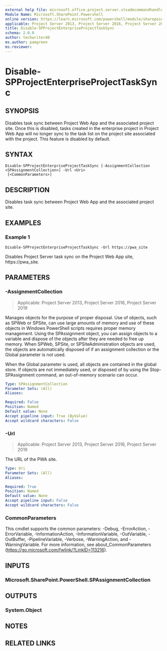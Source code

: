 ```yaml
---
external help file: microsoft.office.project.server.stsadmcommandhandler.dll-help.xml
Module Name: Microsoft.SharePoint.Powershell
online version: https://learn.microsoft.com/powershell/module/sharepoint-server/disable-spprojectenterpriseprojecttasksync
applicable: Project Server 2013, Project Server 2016, Project Server 2019
title: Disable-SPProjectEnterpriseProjectTaskSync
schema: 2.0.0
author: techwriter40
ms.author: pamgreen
ms.reviewer:
---
```


# Disable-SPProjectEnterpriseProjectTaskSync

## SYNOPSIS
Disables task sync between Project Web App and the associated project site. Once this is disabled, tasks created in the enterprise project in Project Web App will no longer sync to the task list on the project site associated with the project. This feature is disabled by default.

## SYNTAX

```
Disable-SPProjectEnterpriseProjectTaskSync [-AssignmentCollection <SPAssignmentCollection>] -Url <Uri>
 [<CommonParameters>]
```

## DESCRIPTION
Disables task sync between Project Web App and the associated project site.

## EXAMPLES

### Example 1
```
Disable-SPProjectEnterpriseProjectTaskSync -Url https://pwa_site
```

Disables Project Server task sync on the Project Web App site, https://pwa_site.

## PARAMETERS

### -AssignmentCollection

> Applicable: Project Server 2013, Project Server 2016, Project Server 2019

Manages objects for the purpose of proper disposal. Use of objects, such as SPWeb or SPSite, can use large amounts of memory and use of these objects in Windows PowerShell scripts requires proper memory management. Using the SPAssignment object, you can assign objects to a variable and dispose of the objects after they are needed to free up memory. When SPWeb, SPSite, or SPSiteAdministration objects are used, the objects are automatically disposed of if an assignment collection or the Global parameter is not used.

When the Global parameter is used, all objects are contained in the global store. If objects are not immediately used, or disposed of by using the Stop-SPAssignment command, an out-of-memory scenario can occur.

```yaml
Type: SPAssignmentCollection
Parameter Sets: (All)
Aliases:

Required: False
Position: Named
Default value: None
Accept pipeline input: True (ByValue)
Accept wildcard characters: False
```

### -Url

> Applicable: Project Server 2013, Project Server 2016, Project Server 2019

The URL of the PWA site.

```yaml
Type: Uri
Parameter Sets: (All)
Aliases:

Required: True
Position: Named
Default value: None
Accept pipeline input: False
Accept wildcard characters: False
```

### CommonParameters
This cmdlet supports the common parameters: -Debug, -ErrorAction, -ErrorVariable, -InformationAction, -InformationVariable, -OutVariable, -OutBuffer, -PipelineVariable, -Verbose, -WarningAction, and -WarningVariable. For more information, see about_CommonParameters (https://go.microsoft.com/fwlink/?LinkID=113216).

## INPUTS

### Microsoft.SharePoint.PowerShell.SPAssignmentCollection

## OUTPUTS

### System.Object

## NOTES

## RELATED LINKS

